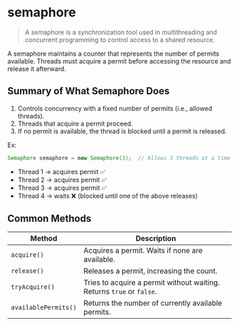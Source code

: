# semaphore

> A semaphore is a synchronization tool used in multithreading and concurrent programming to control access to a shared resource.


A semaphore maintains a counter that represents the number of permits available. Threads must acquire a permit before accessing the resource and release it afterward.

## Summary of What Semaphore Does

1. Controls concurrency with a fixed number of permits (i.e., allowed threads).
2. Threads that acquire a permit proceed.
3. If no permit is available, the thread is blocked until a permit is released.


Ex:
```java
Semaphore semaphore = new Semaphore(3);  // Allows 3 threads at a time
```

* Thread 1 → acquires permit ✅
* Thread 2 → acquires permit ✅
* Thread 3 → acquires permit ✅
* Thread 4 → waits ❌ (blocked until one of the above releases)

## Common Methods

| Method               | Description                                                           |
| -------------------- | --------------------------------------------------------------------- |
| `acquire()`          | Acquires a permit. Waits if none are available.                       |
| `release()`          | Releases a permit, increasing the count.                              |
| `tryAcquire()`       | Tries to acquire a permit without waiting. Returns `true` or `false`. |
| `availablePermits()` | Returns the number of currently available permits.                    |
